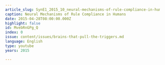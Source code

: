 ```yaml
---
article_slug: SynE1_2015_10_neural-mechanisms-of-rule-compliance-in-humans
caption: Neural Mechanisms of Rule Compliance in Humans
date: 2015-04-28T08:00:00.000Z
highlight: false
id: MvebRnGPg_Q
index: 0
issue: content/issues/brains-that-pull-the-triggers.md
language: English
type: youtube
years: 2015

---
```

